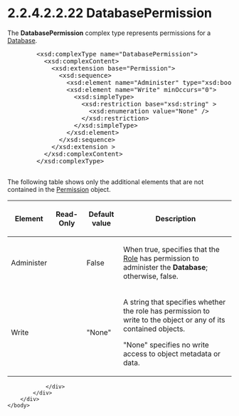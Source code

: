 <html dir="LTR" xmlns:mshelp="http://msdn.microsoft.com/mshelp" xmlns:ddue="http://ddue.schemas.microsoft.com/authoring/2003/5" xmlns:xlink="http://www.w3.org/1999/xlink" xmlns:tool="http://www.microsoft.com/tooltip">
    <head>
        <meta http-equiv="Content-Type" content="text/html; CHARSET=utf-8"></meta>
        <meta name="save" content="history"></meta>
        <title>2.2.4.2.2.22 DatabasePermission</title>
        <xml>
            <mshelp:toctitle title="2.2.4.2.2.22 DatabasePermission"></mshelp:toctitle>
            <mshelp:rltitle title="[MS-SSAS]: DatabasePermission"></mshelp:rltitle>
            <mshelp:keyword index="A" term="52f08022-e971-4899-91cc-85adc062dc47"></mshelp:keyword>
            <mshelp:attr name="DCSext.ContentType" value="open specification"></mshelp:attr>
            <mshelp:attr name="AssetID" value="52f08022-e971-4899-91cc-85adc062dc47"></mshelp:attr>
            <mshelp:attr name="TopicType" value="kbRef"></mshelp:attr>
            <mshelp:attr name="DCSext.Title" value="[MS-SSAS]: DatabasePermission" />
        </xml>
    </head>
    <body>
        <div id="header">
            <h1 class="heading">2.2.4.2.2.22 DatabasePermission</h1>
        </div>
        <div id="mainSection">
            <div id="mainBody">
                <div id="allHistory" class="saveHistory"></div>
                <div id="sectionSection0" class="section" name="collapseableSection">
                    

<p>The <b>DatabasePermission</b> complex type represents
permissions for a <a href="f0a45420-af97-44e1-8744-1621e69c0bf2.htm">Database</a>.</p>

<dl>
<dd>
<div><pre>   &lt;xsd:complexType name=&quot;DatabasePermission&quot;&gt;
     &lt;xsd:complexContent&gt;
       &lt;xsd:extension base=&quot;Permission&quot;&gt;
         &lt;xsd:sequence&gt;
           &lt;xsd:element name=&quot;Administer&quot; type=&quot;xsd:boolean&quot; minOccurs=&quot;0&quot;/&gt;
           &lt;xsd:element name=&quot;Write&quot; minOccurs=&quot;0&quot;&gt;
             &lt;xsd:simpleType&gt;
               &lt;xsd:restriction base=&quot;xsd:string&quot; &gt;
                 &lt;xsd:enumeration value=&quot;None&quot; /&gt;
               &lt;/xsd:restriction&gt;
             &lt;/xsd:simpleType&gt;
           &lt;/xsd:element&gt;
         &lt;/xsd:sequence&gt;
       &lt;/xsd:extension &gt;
     &lt;/xsd:complexContent&gt;
   &lt;/xsd:complexType&gt;
            
</pre></div>
</dd></dl>

<p>The following table shows only the additional elements that
are not contained in the <a href="99f84daa-7f76-4f37-9d87-ddea1d2634a4.htm">Permission</a>
object.</p>

<table>
 <thead>
  <tr>
   <th>
   <p>Element</p>
   </th>
   <th>
   <p>Read-Only</p>
   </th>
   <th>
   <p>Default value</p>
   </th>
   <th>
   <p>Description</p>
   </th>
  </tr>
 </thead>
 <tr>
  <td>
  <p>Administer</p>
  </td>
  <td>
  <p> </p>
  </td>
  <td>
  <p>False</p>
  </td>
  <td>
  <p>When true, specifies that the <a href="40cab367-31ea-40e9-b2c3-7171689ef1fc.htm">Role</a> has permission to
  administer the <b>Database</b>; otherwise, false.</p>
  </td>
 </tr>
 <tr>
  <td>
  <p>Write</p>
  </td>
  <td>
  <p> </p>
  </td>
  <td>
  <p>&quot;None&quot;</p>
  </td>
  <td>
  <p>A string that specifies whether the role has
  permission to write to the object or any of its contained objects. </p>
  <p>&quot;None&quot; specifies no write access to object
  metadata or data. </p>
  </td>
 </tr>
</table>

<p> </p>


                </div>
            </div>
        </div>
    </body>
</html>